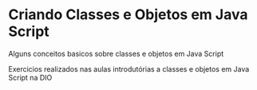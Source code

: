 # Criando Classes e Objetos em Java Script

Alguns conceitos basicos sobre classes e objetos em Java Script

Exercicios realizados nas aulas introdutórias a classes e objetos em Java Script na DIO
